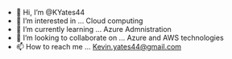 - 👋 Hi, I’m @KYates44
- 👀 I’m interested in ... Cloud computing
- 🌱 I’m currently learning ... Azure Admnistration
- 💞️ I’m looking to collaborate on ... Azure and AWS technologies
- 📫 How to reach me ... Kevin.yates44@gmail.com

<!---
KYates44/KYates44 is a ✨ special ✨ repository because its `README.md` (this file) appears on your GitHub profile.
You can click the Preview link to take a look at your changes.
--->
